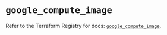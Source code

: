 # `google_compute_image`

Refer to the Terraform Registry for docs: [`google_compute_image`](https://registry.terraform.io/providers/hashicorp/google-beta/6.3.0/docs/resources/google_compute_image).
